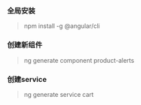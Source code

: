 

### 全局安装
> npm install -g @angular/cli

### 创建新组件
> ng generate component product-alerts

### 创建service
> ng generate service cart